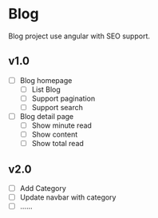 # Blog

Blog project use angular with SEO support.

## v1.0
- [ ] Blog homepage
  - [ ] List Blog
  - [ ] Support pagination
  - [ ] Support search
- [ ] Blog detail page
  - [ ] Show minute read
  - [ ] Show content
  - [ ] Show total read

## v2.0
- [ ] Add Category
- [ ] Update navbar with category
- [ ] ......
